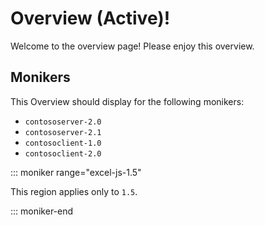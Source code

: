 # Overview (Active)!

Welcome to the overview page! Please enjoy this overview.

## Monikers

This Overview should display for the following monikers:

* `contososerver-2.0`
* `contososerver-2.1`
* `contosoclient-1.0`
* `contosoclient-2.0`

::: moniker range="excel-js-1.5"

This region applies only to `1.5`.

::: moniker-end


